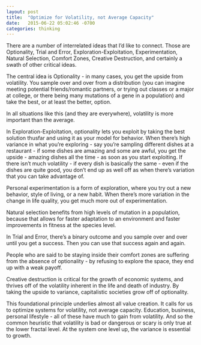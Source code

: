 ```yaml
---
layout: post
title:  "Optimize for Volatility, not Average Capacity"
date:   2015-06-22 05:02:46 -0700
categories: thinking
---
```

There are a number of interrelated ideas that I’d like to connect. Those are Optionality, Trial and Error, Exploration-Exploitation, Experimentation, Natural Selection, Comfort Zones, Creative Destruction, and certainly a swath of other critical ideas. 
 
The central idea is Optionality - in many cases, you get the upside from volatility. You sample over and over from a distribution (you can imagine meeting potential friends/romantic partners, or trying out classes or a major at college, or there being many mutations of a gene in a population) and take the best, or at least the better, option.
 
 In all situations like this (and they are everywhere), volatility is more important than the average. 
 
 In Exploration-Exploitation, optionality lets you exploit by taking the best solution thusfar and using it as your model for behavior. When there’s high variance in what you’re exploring - say you’re sampling different dishes at a restaurant - if some dishes are amazing and some are awful, you get the upside - amazing dishes all the time - as soon as you start exploiting. If there isn’t much volatility - if every dish is basically the same - even if the dishes are quite good, you don’t end up as well off as when there’s variation that you can take advantage of.
 
 Personal experimentation is a form of exploration, where you try out a new behavior, style of living, or a new habit. When there’s more variation in the change in life quality, you get much more out of experimentation. 
 
 Natural selection benefits from high levels of mutation in a population, because that allows for faster adaptation to an environment and faster improvements in fitness at the species level. 
 
 In Trial and Error, there’s a binary outcome and you sample over and over until you get a success. Then you can use that success again and again.
 
 People who are said to be staying inside their comfort zones are suffering from the absence of optionality - by refusing to explore the space, they end up with a weak payoff. 
 
 Creative destruction is critical for the growth of economic systems, and thrives off of the volatility inherent in the life and death of industry. By taking the upside to variance, capitalistic societies grow off of optionality. 
 
 This foundational principle underlies almost all value creation. It calls for us to optimize systems for volatility, not average capacity. Education, business, personal lifestyle - all of these have much to gain from volatility. And so the common heuristic that volatility is bad or dangerous or scary is only true at the lower fractal level. At the system one level up, the variance is essential to growth. 
